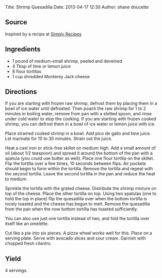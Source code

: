 Title: Shrimp Quesadilla
Date: 2013-04-17 12:30
Author: shane doucette

## Source
Inspired by a recipe at [Simply Recipes](http://www.simplyrecipes.com/recipes/shrimp_quesadilla/)

## Ingredients
+ 1 pound of medium-small shrimp, peeled and deveined
+ 4 Tbsp of lime or lemon juice
+ 8 flour tortillas
+ 1 cup shredded Monterey Jack cheese

## Directions
If you are starting with frozen raw shrimp, defrost them by placing them in a bowl of ice water until defrosted. Then poach the raw shrimp for 1 to 2 minutes in boiling water, remove from pan with a slotted spoon, and rinse under cold water to stop the cooking. If you are starting with frozen cooked shrimp, you can defrost them in a bowl of ice water or lemon juice with ice.

Place strained cooked shrimp in a bowl. Add pico de gallo and lime juice. Let marinate for 10 to 30 minutes. Strain out the juice.

Heat a cast iron or stick-free skillet on medium high. Add a small amount of oil (about 1/2 teaspoon) and spread it around the bottom of the pan with a spatula (you could use butter as well). Place one flour tortilla on the skillet. Flip the tortilla over a few times, 10 seconds between flips. Air pockets should begin to form within the tortilla. Remove the tortilla and repeat with the second tortilla. Leave the second tortilla in the pan and reduce the heat to medium.

Sprinkle the tortilla with the grated cheese. Distribute the shrimp mixture on top of the cheese. Place the other tortilla on top. Using two spatulas (one to hold the top in place) flip the quesadilla over when the bottom tortilla is nicely toasted and the cheese has begun to melt. Remove the quesadilla from the pan when the now bottom tortilla has toasted sufficiently.

You can also use just one tortilla instead of two, and fold the tortilla over itself like an omelette.

Cut like a pie into six pieces. A pizza wheel works well for this. Place on a serving plate. Serve with avocado slices and sour cream. Garnish with chopped fresh cilantro.

## Yield
4 servings.
